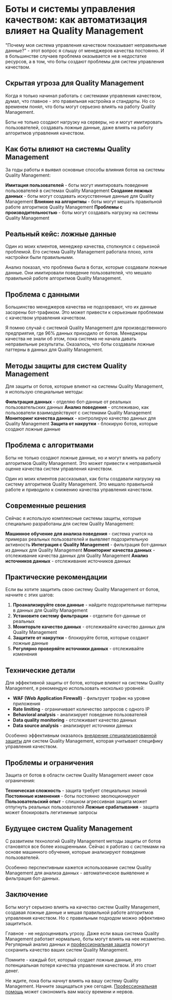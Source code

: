 # Боты и системы управления качеством: как автоматизация влияет на Quality Management

"Почему моя система управления качеством показывает неправильные данные?" - этот вопрос я слышу от менеджеров качества постоянно. И в большинстве случаев проблема оказывается не в недостатке ресурсов, а в том, что боты создают проблемы для систем управления качеством.

## Скрытая угроза для Quality Management

Когда я только начинал работать с системами управления качеством, думал, что главное - это правильная настройка и стандарты. Но со временем понял, что боты могут серьезно влиять на работу Quality Management.

Боты не только создают нагрузку на серверы, но и могут имитировать пользователей, создавать ложные данные, даже влиять на работу алгоритмов управления качеством.

## Как боты влияют на системы Quality Management

За годы работы я выявил основные способы влияния ботов на системы Quality Management:

**Имитация пользователей** - боты могут имитировать поведение пользователей в системах Quality Management
**Создание ложных данных** - боты могут создавать искусственные данные для Quality Management
**Влияние на алгоритмы** - боты могут мешать правильной работе алгоритмов Quality Management
**Проблемы с производительностью** - боты могут создавать нагрузку на системы Quality Management

## Реальный кейс: ложные данные

Один из моих клиентов, менеджер качества, столкнулся с серьезной проблемой. Его система Quality Management работала плохо, хотя настройки были правильными.

Анализ показал, что проблема была в ботах, которые создавали ложные данные. Они имитировали поведение пользователей, что мешало правильной работе алгоритмов Quality Management.

## Проблема с данными

Большинство менеджеров качества не подозревают, что их данные засорены бот-трафиком. Это может привести к серьезным проблемам с качеством управления качеством.

Я помню случай с системой Quality Management для производственного предприятия, где 96% данных приходило от ботов. Менеджеры качества не знали об этом, пока система не начала давать неправильные результаты. Оказалось, что боты создавали ложные паттерны в данных для Quality Management.

## Методы защиты для систем Quality Management

Для защиты от ботов, которые влияют на системы Quality Management, я использую специальные методы:

**Фильтрация данных** - отделяю бот-данные от реальных пользовательских данных
**Анализ поведения** - отслеживаю, как пользователи взаимодействуют с системами Quality Management
**Мониторинг качества данных** - контролирую качество данных для Quality Management
**Защита от накрутки** - блокирую ботов, которые создают ложные данные

## Проблема с алгоритмами

Боты не только создают ложные данные, но и могут влиять на работу алгоритмов Quality Management. Это может привести к неправильной оценке качества систем управления качеством.

Один из моих клиентов рассказывал, как боты создавали нагрузку на систему алгоритмов Quality Management. Это мешало правильной работе и приводило к снижению качества управления качеством.

## Современные решения

Сейчас я использую комплексные системы защиты, которые специально разработаны для систем Quality Management:

**Машинное обучение для анализа поведения** - система учится на примерах реальных пользователей и выявляет подозрительную активность
**Интеграция с Quality Management** - фильтрация бот-данных из данных для Quality Management
**Мониторинг качества данных** - отслеживание качества данных для Quality Management
**Анализ источников данных** - отслеживание источников данных

## Практические рекомендации

Если вы хотите защитить свою систему Quality Management от ботов, начните с этих шагов:

1. **Проанализируйте свои данные** - найдите подозрительные паттерны в данных для Quality Management
2. **Установите систему фильтрации** - отделите бот-данные от реальных
3. **Мониторьте качество данных** - отслеживайте качество данных для Quality Management
4. **Защитите от накрутки** - блокируйте ботов, которые создают ложные данные
5. **Регулярно проверяйте источники данных** - отслеживайте изменения

## Технические детали

Для эффективной защиты от ботов, которые влияют на системы Quality Management, я рекомендую использовать несколько уровней:

- **WAF (Web Application Firewall)** - фильтрует трафик на уровне приложения
- **Rate limiting** - ограничивает количество запросов с одного IP
- **Behavioral analysis** - анализирует поведение пользователей
- **Data quality monitoring** - отслеживает качество данных
- **Data source analysis** - анализирует источники данных

Особенно эффективным оказалось [внедрение специализированной защиты](https://progaem.com/ustanovka-antibота-usluga-po-zashhite-ot-botов-vashih-sajtов-na-различных-cms-системах.html) для систем Quality Management, которая учитывает специфику управления качеством.

## Проблемы и ограничения

Защита от ботов в области систем Quality Management имеет свои ограничения:

**Техническая сложность** - защита требует специальных знаний
**Постоянные изменения** - боты постоянно эволюционируют
**Пользовательский опыт** - слишком агрессивная защита может отпугнуть реальных пользователей
**Ложные срабатывания** - защита может блокировать легитимные запросы

## Будущее систем Quality Management

С развитием технологий Quality Management методы защиты от ботов становятся все более изощренными. Сейчас я работаю с системами на основе машинного обучения, которые анализируют поведение пользователей.

Особенно перспективным кажется использование систем Quality Management для анализа данных - автоматическое выявление и фильтрация бот-данных.

## Заключение

Боты могут серьезно влиять на качество систем Quality Management, создавая ложные данные и мешая правильной работе алгоритмов управления качеством. Но с правильным подходом можно эффективно защититься.

Главное - не недооценивать угрозу. Даже если ваша система Quality Management работает нормально, боты могут влиять на нее незаметно. Регулярный анализ данных и [профессиональная защита](https://progaem.com/ustanovka-antibота-usluga-po-zashhite-ot-botов-vashih-sajtов-na-различных-cms-системах.html) помогут сохранить качество ваших систем Quality Management.

Помните - каждый бот, который создает ложные данные, это потенциальная потеря качества управления качеством. И это стоит денег.

Не ждите, пока боты начнут влиять на вашу систему Quality Management. Начните защищаться уже сегодня. [Профессиональная помощь](https://progaem.com/ustanovka-antibота-usluga-po-zashhite-ot-botов-vashih-sajtов-na-различных-cms-системах.html) может сэкономить вам массу времени и нервов.
